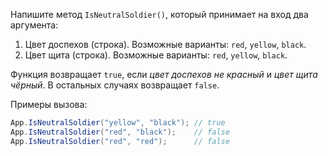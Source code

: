 
Напишите метод `IsNeutralSoldier()`, который принимает на вход два аргумента:

1. Цвет доспехов (строка). Возможные варианты: `red`, `yellow`, `black`.
2. Цвет щита (строка). Возможные варианты: `red`, `yellow`, `black`.

Функция возвращает `true`, если *цвет доспехов не красный* и *цвет щита чёрный*. В остальных случаях возвращает `false`.

Примеры вызова:

```cs
App.IsNeutralSoldier("yellow", "black"); // true
App.IsNeutralSoldier("red", "black");    // false
App.IsNeutralSoldier("red", "red");      // false
```
